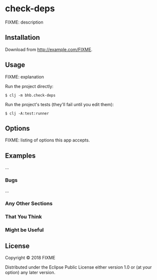 # check-deps

FIXME: description

## Installation

Download from http://example.com/FIXME.

## Usage

FIXME: explanation

Run the project directly:

    $ clj -m bhb.check-deps

Run the project's tests (they'll fail until you edit them):

    $ clj -A:test:runner

## Options

FIXME: listing of options this app accepts.

## Examples

...

### Bugs

...

### Any Other Sections
### That You Think
### Might be Useful

## License

Copyright © 2018 FIXME

Distributed under the Eclipse Public License either version 1.0 or (at
your option) any later version.
